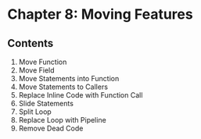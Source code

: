 # Chapter 8: Moving Features

## Contents

1. Move Function
2. Move Field
3. Move Statements into Function
4. Move Statements to Callers
5. Replace Inline Code with Function Call
6. Slide Statements
7. Split Loop
8. Replace Loop with Pipeline
9. Remove Dead Code
